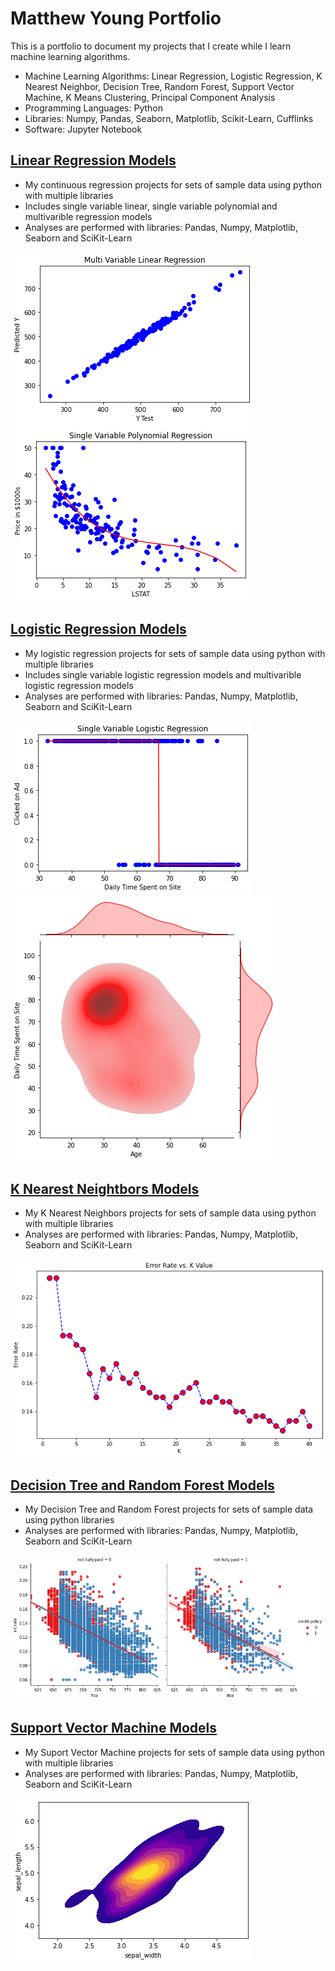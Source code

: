 # Matthew Young Portfolio
This is a portfolio to document my projects that I create while I learn machine learning algorithms. 
* Machine Learning Algorithms: Linear Regression, Logistic Regression, K Nearest Neighbor, Decision Tree, Random Forest, Support Vector Machine, K Means Clustering, Principal Component Analysis
* Programming Languages: Python
* Libraries: Numpy, Pandas, Seaborn, Matplotlib, Scikit-Learn, Cufflinks
* Software: Jupyter Notebook

## [Linear Regression Models](https://github.com/mbyoung99/Linear_Regressions)
* My continuous regression projects for sets of sample data using python with multiple libraries
* Includes single variable linear, single variable polynomial and multivarible regression models
* Analyses are performed with libraries: Pandas, Numpy, Matplotlib, Seaborn and SciKit-Learn

<!--![](/Images/LinearModelPlotSingleVar.png)-->
![](/Images/LinearModelPlotMultiVar_.png)
![](/Images/PolynomialModelPlotSingleVar.png)



## [Logistic Regression Models](https://github.com/mbyoung99/Logistic_Regressions)
* My logistic regression projects for sets of sample data using python with multiple libraries
* Includes single variable logistic regression models and multivarible logistic regression models
* Analyses are performed with libraries: Pandas, Numpy, Matplotlib, Seaborn and SciKit-Learn

![](/Images/LogisticModelPlot_single_variable.png) 
![](/Images/LogisticModelPlot_kde.png)
<!--!![](/Images/LogisticModelPlot_histogram.png)-->


## [K Nearest Neightbors Models](https://github.com/mbyoung99/K_Nearest_Neighbors)
* My K Nearest Neighbors projects for sets of sample data using python with multiple libraries
* Analyses are performed with libraries: Pandas, Numpy, Matplotlib, Seaborn and SciKit-Learn

![](/Images/KNN_k_deter.png)


## [Decision Tree and Random Forest Models](https://github.com/mbyoung99/Decision_Trees_Random_Forests)
* My Decision Tree and Random Forest projects for sets of sample data using python libraries
* Analyses are performed with libraries: Pandas, Numpy, Matplotlib, Seaborn and SciKit-Learn

![](/Images/DecisionTreeRandomForest_lmplot.png)


## [Support Vector Machine Models](https://github.com/mbyoung99/Support_Vector_Machines)
* My Suport Vector Machine projects for sets of sample data using python with multiple libraries
* Analyses are performed with libraries: Pandas, Numpy, Matplotlib, Seaborn and SciKit-Learn

![](/Images/SupportVectorMachines_kde.png)
